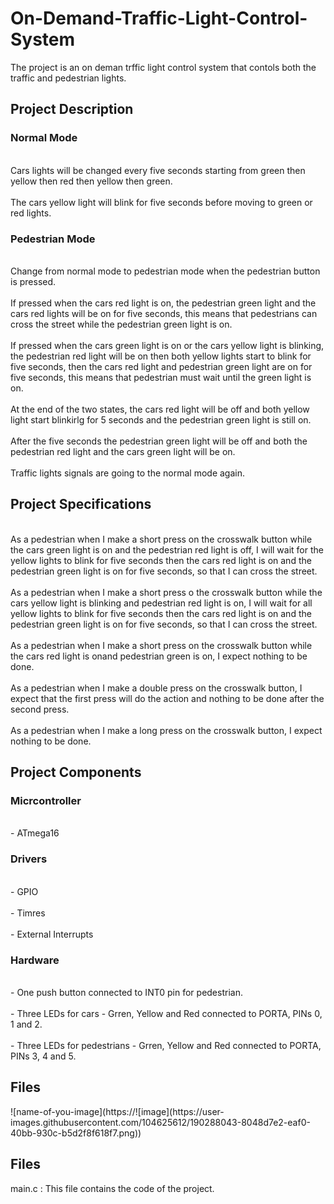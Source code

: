 <h1>On-Demand-Traffic-Light-Control-System</h1>
  <p>The project is an on deman trffic light control system that contols both the traffic and pedestrian lights.</p>
  <h2>Project Description</h2>
    <h3>Normal Mode</h3>
      <p>
       <br>Cars lights will be changed every five seconds starting from green then yellow then red then yellow then green.</br>
       <br>The cars yellow light will blink for five seconds before moving to green or red lights.</br>
      </p>
    <h3>Pedestrian Mode</h3>
      <p>
       <br>Change from normal mode to pedestrian mode when the pedestrian button is pressed.</br>
       <br>If pressed when the cars red light is on, the pedestrian green light and the cars red lights will be on for five seconds, this means that pedestrians can              cross the street while the pedestrian green light is on.
       </br>
       <br>If pressed when the cars green light is on or the cars yellow light is blinking, the pedestrian red light will be on then both yellow lights start to blink            for five seconds, then the cars red light and pedestrian green light are on for five seconds, this means that pedestrian must wait until the green light is            on.
       </br>
       <br>At the end of the two states, the cars red light will be off and both yellow light start blinkirlg for 5 seconds and the pedestrian green light is still                on.
       </br>
       <br>After the five seconds the pedestrian green light will be off and both the pedestrian red light and the cars green light will be on. </br>
       <br>Traffic lights signals are going to the normal mode again.</br>
      </p>
  <h2>Project Specifications</h2>
    <p>
     <br>As a pedestrian when I make a short press on the crosswalk button while the cars green light is on and the pedestrian red light is off, I will wait for the            yellow lights to blink for five seconds then the cars red light is on and the pedestrian green light is on for five seconds, so that I can cross the street.        </br>
     <br>As a pedestrian when I make a short press o the crosswalk button while the cars yellow light is blinking and pedestrian red light is on, I will wait for all            yellow lights to blink for five seconds then the cars red light is on and the pedestrian green light is on for five seconds, so that I can cross the street.        </br>
     <br>As a pedestrian when I make a short press on the crosswalk button while the cars red light is onand pedestrian green is on, I expect nothing to be done.</br>
     <br>As a pedestrian when I make a double press on the crosswalk button, I expect that the first press will do the action and nothing to be done after the second            press.
     </br>
     <br>As a pedestrian when I make a long press on the crosswalk button, I expect nothing to be done.</br>
    </p>
  <h2>Project Components</h2>
    <h3>Micrcontroller</h3>
      <p>
       <br>- ATmega16</br>
      </p>
    <h3>Drivers</h3>
      <p>
       <br>- GPIO</br>
       <br>- Timres</br>
       <br>- External Interrupts</br>
      </p>
    <h3>Hardware</h3>
      <p>
       <br>- One push button connected to INT0 pin for pedestrian.</br>
       <br>- Three LEDs for cars - Grren, Yellow and Red connected to PORTA, PINs 0, 1 and 2.</br>
       <br>- Three LEDs for pedestrians - Grren, Yellow and Red connected to PORTA, PINs 3, 4 and 5.</br>
      </p>
  <h2>Files</h2>
    ![name-of-you-image](https://![image](https://user-images.githubusercontent.com/104625612/190288043-8048d7e2-eaf0-40bb-930c-b5d2f8f618f7.png))
  <h2>Files</h2>
    <p>main.c : This file contains the code of the project.</p>
